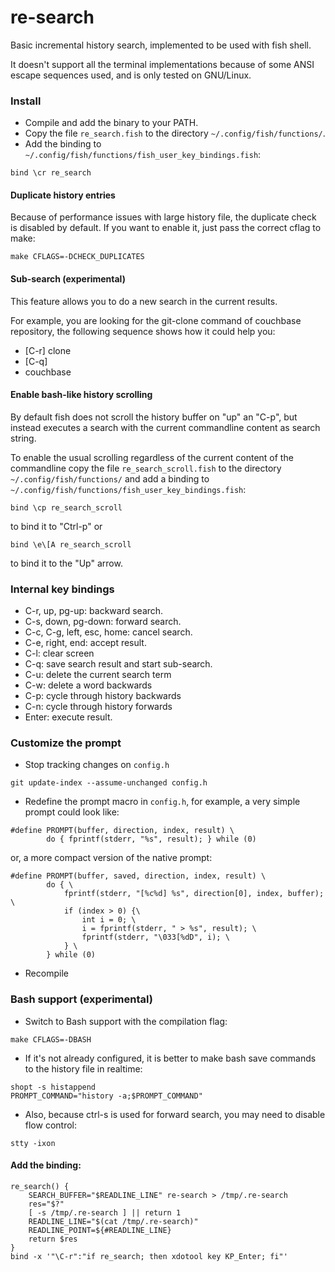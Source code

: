 re-search
=========

Basic incremental history search, implemented to be used with fish shell.

It doesn't support all the terminal implementations because of some ANSI
escape sequences used, and is only tested on GNU/Linux.

### Install

* Compile and add the binary to your PATH.
* Copy the file `re_search.fish` to the directory `~/.config/fish/functions/`.
* Add the binding to `~/.config/fish/functions/fish_user_key_bindings.fish`:
```
bind \cr re_search
```

#### Duplicate history entries

Because of performance issues with large history file, the duplicate check is
disabled by default. If you want to enable it, just pass the correct cflag to
make:

```
make CFLAGS=-DCHECK_DUPLICATES
```

#### Sub-search (experimental)

This feature allows you to do a new search in the current results.

For example, you are looking for the git-clone command of couchbase repository,
the following sequence shows how it could help you:

* [C-r] clone
* [C-q]
* couchbase

#### Enable bash-like history scrolling

By default fish does not scroll the history buffer on "up" an "C-p", but
instead executes a search with the current commandline content as search
string.

To enable the usual scrolling regardless of the current content of the
commandline copy the file `re_search_scroll.fish` to the directory
`~/.config/fish/functions/` and add a binding to
`~/.config/fish/functions/fish_user_key_bindings.fish`:
```
bind \cp re_search_scroll
```
to bind it to "Ctrl-p" or
```
bind \e\[A re_search_scroll
```
to bind it to the "Up" arrow.

### Internal key bindings

* C-r, up, pg-up: backward search.
* C-s, down, pg-down: forward search.
* C-c, C-g, left, esc, home: cancel search.
* C-e, right, end: accept result.
* C-l: clear screen
* C-q: save search result and start sub-search.
* C-u: delete the current search term
* C-w: delete a word backwards
* C-p: cycle through history backwards
* C-n: cycle through history forwards
* Enter: execute result.

### Customize the prompt

* Stop tracking changes on `config.h`
```
git update-index --assume-unchanged config.h
```
* Redefine the prompt macro in `config.h`, for example, a very simple prompt
could look like:
```
#define PROMPT(buffer, direction, index, result) \
        do { fprintf(stderr, "%s", result); } while (0)
```
or, a more compact version of the native prompt:
```
#define PROMPT(buffer, saved, direction, index, result) \
        do { \
        	fprintf(stderr, "[%c%d] %s", direction[0], index, buffer); \
        	if (index > 0) {\
	        	int i = 0; \
        		i = fprintf(stderr, " > %s", result); \
        		fprintf(stderr, "\033[%dD", i); \
        	} \
        } while (0)
 ```
* Recompile

### Bash support (experimental)

* Switch to Bash support with the compilation flag:
```
make CFLAGS=-DBASH
```
* If it's not already configured, it is better to make bash save commands to
  the history file in realtime:
```
shopt -s histappend
PROMPT_COMMAND="history -a;$PROMPT_COMMAND"
```
* Also, because ctrl-s is used for forward search, you may need to disable flow control:
```
stty -ixon
```
#### Add the binding:

```
re_search() {
	SEARCH_BUFFER="$READLINE_LINE" re-search > /tmp/.re-search
	res="$?"
	[ -s /tmp/.re-search ] || return 1
	READLINE_LINE="$(cat /tmp/.re-search)"
	READLINE_POINT=${#READLINE_LINE}
	return $res
}
bind -x '"\C-r":"if re_search; then xdotool key KP_Enter; fi"'
```
